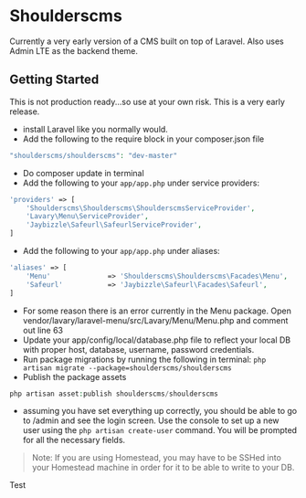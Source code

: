 # Shoulderscms
Currently a very early version of a CMS built on top of Laravel. Also uses Admin LTE as the backend theme.

## Getting Started
This is not production ready...so use at your own risk. This is a very early release.

* install Laravel like you normally would.
* Add the following to the require block in your composer.json file
```php
"shoulderscms/shoulderscms": "dev-master"
```
* Do composer update in terminal
* Add the following to your `app/app.php` under service providers:
```php
'providers' => [
    'Shoulderscms\Shoulderscms\ShoulderscmsServiceProvider',
	'Lavary\Menu\ServiceProvider',
	'Jaybizzle\Safeurl\SafeurlServiceProvider',
]
```
* Add the following to your `app/app.php` under aliases:
```php
'aliases' => [
	'Menu'				=> 'Shoulderscms\Shoulderscms\Facades\Menu',
	'Safeurl'           => 'Jaybizzle\Safeurl\Facades\Safeurl',
]
```
* For some reason there is an error currently in the Menu package. Open vendor/lavary/laravel-menu/src/Lavary/Menu/Menu.php and comment out line 63
* Update your app/config/local/database.php file to reflect your local DB with proper host, database, username, password credentials.
* Run package migrations by running the following in terminal:
	`php artisan migrate --package=shoulderscms/shoulderscms`
* Publish the package assets
```php
php artisan asset:publish shoulderscms/shoulderscms
```
* assuming you have set everything up correctly, you should be able to go to /admin and see the login screen. Use the console to set up a new user using the `php artisan create-user` command. You will be prompted for all the necessary fields.

> Note: If you are using Homestead, you may have to be SSHed into your Homestead machine in order for it to be able to write to your DB.

Test